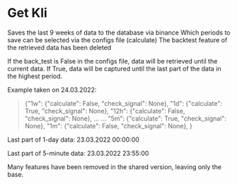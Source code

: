 # Get Kli
Saves the last 9 weeks of data to the database via binance
Which periods to save can be selected via the configs file (calculate)
The backtest feature of the retrieved data has been deleted

If the back_test is False in the configs file, data will be retrieved until the current data. If True, data will be captured until the last part of the data in the highest period.

Example taken on 24.03.2022:
>{"1w": {"calculate": False, "check_signal": None},
>"1d": {"calculate": True, "check_signal": None},
>"12h": {"calculate": False, "check_signal": None},
>...
>...
>"5m": {"calculate": True, "check_signal": None},
>"1m": {"calculate": False, "check_signal": None},
>}

Last part of 1-day data: 23.03.2022 00:00:00

Last part of 5-minute data: 23.03.2022 23:55:00


Many features have been removed in the shared version, leaving only the base.
